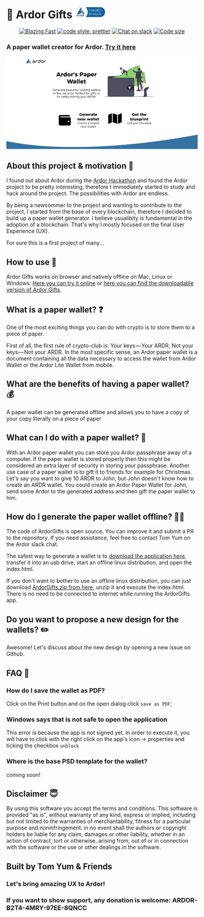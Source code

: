 # 🎁 Ardor Gifts <a href="#"><img width="80" alt="powered by ardor" src="https://github.com/tomyum-code/ardor-gifts-media-kit/blob/master/powered-by-ardor-removebg-preview.png?raw=true"></a>

<p align="center">
    <a href="#"><img alt="Blazing Fast" src="https://img.shields.io/badge/speed-blazing%20%F0%9F%94%A5-brightgreen.svg?style=flat-square"></a>
    <a href="#"><img alt="code style: prettier" src="https://img.shields.io/badge/code_style-prettier-ff69b4.svg?style=flat-square"></a>
    <a href="#"><img alt="Chat on slack" src="https://img.shields.io/badge/chat-on%20slack-orange"></a>
    <a href="#"><img alt="Code size" src="https://img.shields.io/github/languages/code-size/tomyum-code/ArdorGifts"></a>
</p>

###  A paper wallet creator for Ardor. [Try it here](https://ardor.gifts)


![ArdorGifts-logo](https://github.com/tomyum-code/ardor-gifts-media-kit/blob/master/paperWalletMeta.png?raw=true)



## About this project & motivation 🙏

I found out about Ardor during the <a href="https://ardor.tools/hackathon.html">Ardor Hackathon</a> and found the Ardor project to be pretty interesting, therefore I immediately started to study and hack around the project. The possibilities with Ardor are endless. 

By being a newcommer to the project and wanting to contribute to the project, I started from the base of every blockchain, therefore I decided to build up a paper wallet generator. I believe usualibity is fundamental in the adoption of a blockchain. That's why I mostly focused on the final User Experience (UX).

For sure this is a first project of many...

## How to use 📝
Ardor Gifts works on browser and natively offline on Mac, Linux or Windows. [Here you can try it online](https://ardor.gifts) or [here you can find the downloadable version of Ardor Gifts](https://github.com/tomyum-code/Ardor-Gifts/releases).

## What is a paper wallet? ❓

One of the most exciting things you can do with crypto is to store them to a piece of paper.


First of all, the first rule of crypto-club is: Your keys — Your ARDR, Not your keys — Not your ARDR.
In the most specific sense, an Ardor paper wallet is a document containing all the data necessary to access the wallet from Ardor Wallet or the Ardor Lite Wallet from mobile.

## What are the benefits of having a paper wallet? 💰

A paper wallet can be generated offline and allows you to have a copy of your copy literally on a piece of paper

## What can I do with a paper wallet? 🎁

With an Ardor paper wallet you can store you Ardor passphrase away of a computer. If the paper wallet is stored properly then this might be considered an extra layer of security in storing your passphrase.
Another use case of a paper wallet is to gift it to friends for example for Christmas. Let's say you want to give 10 ARDR to John, but John doesn't know how to create an ARDR wallet. You could create an Ardor Paper Wallet for John, send some Ardor to the generated address and then gift the paper wallet to him.

## How do I generate the paper wallet offline? 👨‍💻

The code of ArdorGifts is open source. You can improve it and submit a PR to the repository. If you need assistance, feel free to contact Tom Yum on the Ardor slack chat.


The safest way to generate a wallet is to [download the application here](https://github.com/tomyum-code/Ardor-Gifts/releases), transfer it into an usb drive, start an offline linux distribution, and open the index.html.


If you don't want to bother to use an offline linux distribution, you can just download [ArdorGifts.zip from here](https://github.com/tomyum-code/Ardor-Gifts/releases), unzip it and execute the index.html. There is no need to be connected to internet while running the ArdorGifts app.

## Do you want to propose a new design for the wallets? ✏️

Awesome! Let's discuss about the new design by opening a new issue on Github.

## FAQ 🐧

### How do I save the wallet as PDF?
Click on the Print button and on the open dialog click `save as PDF`;

### Windows says that is not safe to open the application
This error is because the app is not signed yet. In order to execute it, you will have to click with the right click on the app's icon -> properties and ticking the checkbox `unblock`

### Where is the base PSD template for the wallet?
coming soon!

## Disclaimer 😇

By using this software you accept the terms and conditions. This software is provided "as is", without warranty of any kind, express or implied, including but not limited to the warranties of merchantability, fitness for a particular purpose and noninfringement. in no event shall the authors or copyright holders be liable for any claim, damages or other liability, whether in an action of contract, tort or otherwise, arising from, out of or in connection with the software or the use or other dealings in the software.

## Built️ by Tom Yum & Friends
### Let's bring amazing UX to Ardor!
### If you want to show support, any donation is welcome: ARDOR-B2T4-4MRY-97EE-8QNCC

